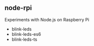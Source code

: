 ## node-rpi ##

  Experiments with Node.js on Raspberry Pi

  * blink-leds
  * blink-leds-es6
  * blink-leds-ts

